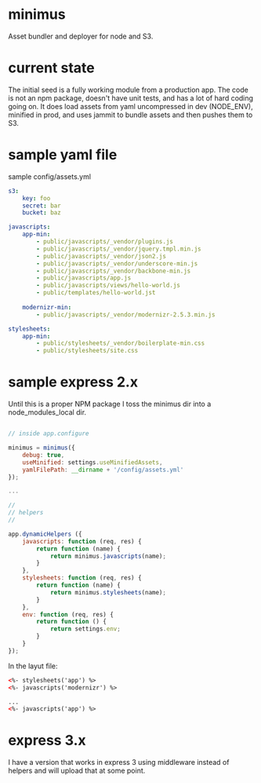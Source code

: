 minimus
=======

Asset bundler and deployer for node and S3.


current state
=============
The initial seed is a fully working module from a production app.  The code is not an npm package, doesn't have unit tests, and has a lot of hard coding going on.  It does load assets from yaml uncompressed in dev (NODE_ENV), minified in prod, and uses jammit to bundle assets and then pushes them to S3.

sample yaml file
================
sample config/assets.yml

```yaml
s3:
    key: foo
    secret: bar
    bucket: baz

javascripts:
    app-min:
        - public/javascripts/_vendor/plugins.js
        - public/javascripts/_vendor/jquery.tmpl.min.js
        - public/javascripts/_vendor/json2.js
        - public/javascripts/_vendor/underscore-min.js
        - public/javascripts/_vendor/backbone-min.js
        - public/javascripts/app.js
        - public/javascripts/views/hello-world.js
        - public/templates/hello-world.jst
        
    modernizr-min:
        - public/javascripts/_vendor/modernizr-2.5.3.min.js

stylesheets:
    app-min:
        - public/stylesheets/_vendor/boilerplate-min.css
        - public/stylesheets/site.css
```

sample express 2.x
==================
Until this is a proper NPM package I toss the minimus dir into a node_modules_local dir.

```javascript

// inside app.configure

minimus = minimus({
	debug: true,
    useMinified: settings.useMinifiedAssets,
    yamlFilePath: __dirname + '/config/assets.yml'
});

...

//
// helpers
//

app.dynamicHelpers ({
    javascripts: function (req, res) {
        return function (name) {
            return minimus.javascripts(name);
        }
    },
    stylesheets: function (req, res) {
        return function (name) {
            return minimus.stylesheets(name);
        }
    },
    env: function (req, res) {
        return function () {
            return settings.env;
        }
    }
});
```

In the layut file:

```html
<%- stylesheets('app') %>
<%- javascripts('modernizr') %>

...
<%- javascripts('app') %>
```

express 3.x
===========
I have a version that works in express 3 using middleware instead of helpers and will upload that at some point.

